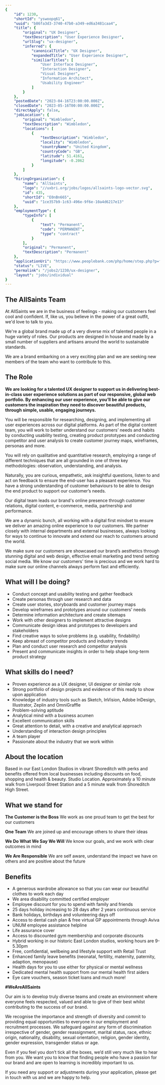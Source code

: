 ```yaml
---
{
	"id": 1230,
	"shortId": "yswoopq61",
	"uuid": "b86fa3d3-3740-47b0-a349-ed6a3481caa4",
	"title": {
		"original": "UX Designer",
		"textDescription": "User Experience Designer",
		"urlSlug": "ux-designer",
		"inferred": {
			"canonicalTitle": "UX Designer",
			"expandedTitle": "User Experience Designer",
			"similiarTitles": [
				"User Interface Designer",
				"Interaction Designer",
				"Visual Designer",
				"Information Architect",
				"Usability Engineer"
			]
		}
	},
	"postedDate": "2023-04-16T23:00:00.000Z",
	"closedDate": "2023-05-16T00:00:00.000Z",
	"directApply": false,
	"jobLocation": {
		"original": "Wimbledon",
		"textDescription": "Wimbledon",
		"locations": [
			{
				"textDescription": "Wimbledon",
				"locality": "Wimbledon",
				"countryName": "United Kingdom",
				"countryCode": "GB",
				"latitude": 51.4161,
				"longitude": -0.2062
			}
		]
	},
	"hiringOrganization": {
		"name": "AllSaints",
		"logo": "//uxbri.org/jobs/logos/allsaints-logo-vector.svg",
		"id": 435,
		"shortId": "E0nBn665",
		"uuid": "1ce357b9-1c63-496e-9f6e-10a4d6217e13"
	},
	"employmentType": {
		"typeInfo": [
			{
				"text": "Permanent",
				"code": "PERMANENT",
				"type": "contract"
			}
		],
		"original": "Permanent",
		"textDescription": "Permanent"
	},
	"applicationUri": "https://www.peoplebank.com/php/home/step.php?p=fkgjnUockieklbfcmfigjdjkkjfdbnZocgbgcgnSoaJJZa@W9Zn3ouxLrrLnaodjcfgekn6ocgbgcgggn9o606oaJJZa@W9Z_N346J7aOnTohn",
	"status": "LIVE",
	"permalink": "/jobs2/1230/ux-designer",
	"layout": "jobs/individual"
}
---
```

<h2 id="the-allsaints-team">The AllSaints Team</h2>
<p>At AllSaints we are in the business of feelings - making our customers feel cool and confident. If, like us, you believe in the power of a great outfit, we'd love to talk to you.</p>
<p>We're a global brand made up of a very diverse mix of talented people in a huge variety of roles. Our products are designed in house and made by a small number of suppliers and artisans around the world to sustainable standards.</p>
<p>We are a brand embarking on a very exciting plan and we are seeking new members of the team who want to contribute to this.</p>
<h2 id="the-role">The Role</h2>
<p><strong>We are looking for a talented UX designer to support us in delivering best-in-class user experience solutions as part of our responsive, global web portfolio. By enhancing our user experience, you’ll be able to give our customers the inspiration they need to discover beautiful products, through simple, usable, engaging journeys.</strong></p>
<p>You will be responsible for researching, designing, and implementing all user experiences across our digital platforms. As part of the digital content team, you will work to better understand our customers’ needs and habits by conducting usability testing, creating product prototypes and conducting competitor and user analysis to create customer journey maps, wireframes, personas and more.</p>
<p>You will rely on qualitative and quantitative research, employing a range of different techniques that are all grounded in one of three key methodologies: observation, understanding, and analysis.</p>
<p>Naturally, you are curious, empathetic, ask insightful questions, listen to and act on feedback to ensure the end-user has a pleasant experience. You have a strong understanding of customer behaviours to be able to design the end product to support our customer’s needs.</p>
<p>Our digital team leads our brand's online presence through customer relations, digital content, e-commerce, media, partnership and performance.</p>
<p>We are a dynamic bunch, all working with a digital first mindset to ensure we deliver an amazing online experience to our customers. We partner closely with internal departments and external businesses, always looking for ways to continue to innovate and extend our reach to customers around the world.</p>
<p>We make sure our customers are showcased our brand’s aesthetics through stunning digital and web design, effective email marketing and trend setting social media. We know our customers' time is precious and we work hard to make sure our online channels always perform fast and efficiently.</p>
<h2 id="what-will-i-be-doing">What will I be doing?</h2>
<ul>
<li>Conduct concept and usability testing and gather feedback</li>
<li>Create personas through user research and data</li>
<li>Create user stories, storyboards and customer journey maps</li>
<li>Develop wireframes and prototypes around our customers’ needs</li>
<li>Determine information architecture and create sitemaps</li>
<li>Work with other designers to implement attractive designs</li>
<li>Communicate design ideas and prototypes to developers and stakeholders</li>
<li>Find creative ways to solve problems (e.g. usability, findability)</li>
<li>Keep abreast of competitor products and industry trends</li>
<li>Plan and conduct user research and competitor analysis</li>
<li>Present and communicate insights in order to help shape long-term product strategy</li>
</ul>
<h2 id="what-skills-do-i-need">What skills do I need?</h2>
<ul>
<li>Proven experience as a UX designer, UI designer or similar role</li>
<li>Strong portfolio of design projects and evidence of this ready to show upon application</li>
<li>Knowledge of industry tools such as Sketch, InVision, Adobe InDesign, Illustrator, Zeplin and OmniGraffle</li>
<li>Problem-solving aptitude</li>
<li>Analytical mind with a business acumen</li>
<li>Excellent communication skills</li>
<li>Great attention to detail, with a creative and analytical approach</li>
<li>Understanding of interaction design principles</li>
<li>A team player</li>
<li>Passionate about the industry that we work within</li>
</ul>
<h2 id="about-the-location">About the location</h2>
<p>Based in our East London Studios in vibrant Shoreditch with perks and benefits offered from local businesses including discounts on food, shopping and health &amp; beauty. Studio Location. Approximately a 10 minute walk from Liverpool Street Station and a 5 minute walk from Shoreditch High Street.</p>
<h2 id="what-we-stand-for">What we stand for</h2>
<p><strong>The Customer is the Boss</strong> We work as one proud team to get the best for our customers</p>
<p><strong>One Team</strong> We are joined up and encourage others to share their ideas</p>
<p><strong>We Do What We Say We Will</strong> We know our goals, and we work with clear outcomes in mind</p>
<p><strong>We Are Responsible</strong> We are self aware, understand the impact we have on others and are positive about the future</p>
<h2 id="benefits">Benefits</h2>
<ul>
<li>A generous wardrobe allowance so that you can wear our beautiful clothes to work each day</li>
<li>We area disability committed certified employer</li>
<li>Employee discount for you to spend with family and friends</li>
<li>25 days holiday increasing to 28 days after 2 years continuous service</li>
<li>Bank holidays, birthdays and volunteering days off</li>
<li>Access to dental cash plan &amp; free virtual GP appointments through Aviva</li>
<li>UNUM employee assistance helpline</li>
<li>Life assurance cover</li>
<li>Access to discounted gym membership and corporate discounts</li>
<li>Hybrid working in our historic East London studios, working hours are 9-5.30pm</li>
<li>Free, confidential, wellbeing and lifestyle support with Retail Trust</li>
<li>Enhanced family leave benefits (neonatal, fertility, maternity, paternity, adaption, menopause)</li>
<li>Health days for you to use either for physical or mental wellness</li>
<li>Dedicated mental health support from our mental health first aiders</li>
<li>Eye care vouchers, season ticket loans and much more!</li>
</ul>
<p><strong>#WeAreAllSaints</strong></p>
<p>Our aim is to develop truly diverse teams and create an environment where everyone feels respected, valued and able to give of their best whilst contributing to the success of our brand.</p>
<p>We recognise the importance and strength of diversity and commit to providing equal opportunities to everyone in our employment and recruitment processes. We safeguard against any form of discrimination irrespective of gender, gender reassignment, marital status, race, ethnic origin, nationality, disability, sexual orientation, religion, gender identity, gender expression, transgender status or age.</p>
<p>Even if you feel you don’t tick all the boxes, we’d still very much like to hear from you. We want you to know that finding people who have a passion for our brand and are open to learning is incredibly important to us.</p>
<p>If you need any support or adjustments during your application, please get in touch with us and we are happy to help.</p>

